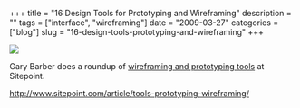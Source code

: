 +++
title = "16 Design Tools for Prototyping and Wireframing"
description = ""
tags = ["interface", "wireframing"]
date = "2009-03-27"
categories = ["blog"]
slug = "16-design-tools-prototyping-and-wireframing"
+++



  <div class="notebook-screenshot"><a href="http://www.sitepoint.com/article/tools-prototyping-wireframing/"><img src="//konigi.com/media/bluga/wt49ccf419765b8.jpg"/></a></div><p>Gary Barber does a roundup of <a href="http://www.sitepoint.com/article/tools-prototyping-wireframing/">wireframing and prototyping tools</a> at Sitepoint.</p>
    
  <a href="http://www.sitepoint.com/article/tools-prototyping-wireframing/">http://www.sitepoint.com/article/tools-prototyping-wireframing/</a>
